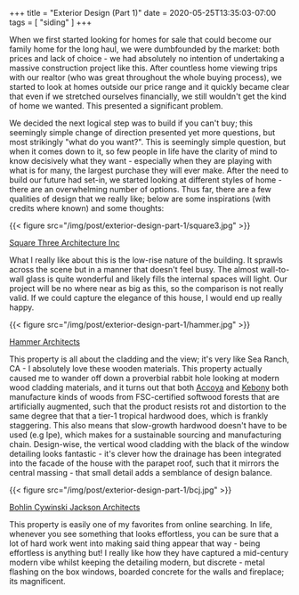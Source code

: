 +++
title = "Exterior Design (Part 1)"
date = 2020-05-25T13:35:03-07:00
tags = [ "siding" ]
+++

When we first started looking for homes for sale that could become our family home for the long haul, we were dumbfounded by the market: both prices and lack of choice - we had absolutely no intention of undertaking a massive construction project like this. After countless home viewing trips with our realtor (who was great throughout the whole buying process), we started to look at homes outside our price range and it quickly became clear that even if we stretched ourselves financially, we still wouldn't get the kind of home we wanted. This presented a significant problem. 

We decided the next logical step was to build if you can't buy; this seemingly simple change of direction presented yet more questions, but most strikingly "what do you want?". This is seemingly simple question, but when it comes down to it, so few people in life have the clarity of mind to know decisively what they want - especially when they are playing with what is for many, the largest purchase they will ever make. After the need to build our future had set-in, we started looking at different styles of home - there are an overwhelming number of options. Thus far, there are a few qualities of design that we really like; below are some inspirations (with credits where known) and some thoughts:

{{< figure src="/img/post/exterior-design-part-1/square3.jpg" >}}

[Square Three Architecture Inc](https://www.houzz.com/hznb/photos/sunrise-sunset-house-midcentury-exterior-san-francisco-phvw-vp~152264867)

What I really like about this is the low-rise nature of the building. It sprawls across the scene but in a manner that doesn't feel busy. The almost wall-to-wall glass is quite wonderful and likely fills the internal spaces will light. Our project will be no where near as big as this, so the comparison is not really valid. If we could capture the elegance of this house, I would end up really happy. 

{{< figure src="/img/post/exterior-design-part-1/hammer.jpg" >}}

[Hammer Architects](https://www.houzz.com/photos/corn-hill-residence-modern-exterior-boston-phvw-vp~76240429)

This property is all about the cladding and the view; it's very like Sea Ranch, CA - I absolutely love these wooden materials. This property actually caused me to wander off down a proverbial rabbit hole looking at modern wood cladding materials, and it turns out that both [Accoya](https://accoya.com) and [Kebony](https://kebony.com/en) both manufacture kinds of woods from FSC-certified softwood forests that are artificially augmented, such that the product resists rot and distortion to the same degree that that a tier-1 tropical hardwood does, which is frankly staggering. This also means that slow-growth hardwood doesn't have to be used (e.g Ipe), which makes for a sustainable sourcing and manufacturing chain. Design-wise, the vertical wood cladding with the black of the window detailing looks fantastic - it's clever how the drainage has been integrated into the facade of the house with the parapet roof, such that it mirrors the central massing - that small detail adds a semblance of design balance. 

{{< figure src="/img/post/exterior-design-part-1/bcj.jpg" >}}

[Bohlin Cywinski Jackson Architects](https://www.bcj.com/projects/los-altos-residence)

This property is easily one of my favorites from online searching. In life, whenever you see something that looks effortless, you can be sure that a lot of hard work went into making said thing appear that way - being effortless is anything but! I really like how they have captured a mid-century modern vibe whilst keeping the detailing modern, but discrete - metal flashing on the box windows, boarded concrete for the walls and fireplace; its magnificent. 

